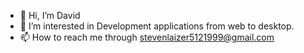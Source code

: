 - 👋 Hi, I’m David
- 👀 I’m interested in Development applications from web to desktop.
- 📫 How to reach me through stevenlaizer5121999@gmail.com

<!---
DavidStevenLaizer/DavidStevenLaizer is a ✨ special ✨ repository because its `README.md` (this file) appears on your GitHub profile.
You can click the Preview link to take a look at your changes.
--->

